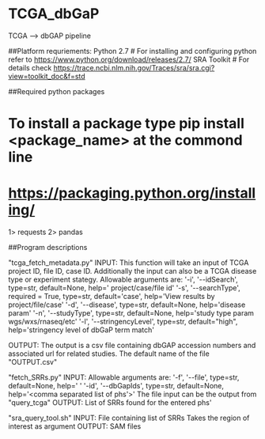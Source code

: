 # TCGA_dbGaP

TCGA --> dbGAP pipeline

##Platform requriements:
Python 2.7 # For installing and configuring python refer to https://www.python.org/download/releases/2.7/
SRA Toolkit # For details check https://trace.ncbi.nlm.nih.gov/Traces/sra/sra.cgi?view=toolkit_doc&f=std

##Required python packages
# To install a package type pip install <package_name> at the commond line
# https://packaging.python.org/installing/
1> requests
2> pandas

##Program descriptions

"tcga_fetch_metadata.py"
INPUT:
This function will take an input of TCGA project ID, file ID, case ID.
Additionally the input can also be a TCGA disease type or experiment stategy.
Allowable arguments are:
    '-i', '--idSearch', type=str, default=None, help=' project/case/file id'
    '-s', '--searchType', required = True, type=str, default='case', help='View results by project/file/case'
    '-d', '--disease', type=str, default=None, help='disease param'
    '-n', '--studyType', type=str, default=None, help='study type param wgs/wxs/rnaseq/etc'
    '-l', '--stringencyLevel', type=str, default="high", help='stringency level of dbGaP term match'

OUTPUT:
The output is a csv file containing dbGAP accession numbers and associated url for related studies.
The default name of the file "OUTPUT.csv"

"fetch_SRRs.py"
INPUT:
Allowable arguments are:
    '-f', '--file', type=str, default=None, help=' <path to file containing dbGap Ids>'
    '-id', '--dbGapIds', type=str, default=None, help='<comma separated list of phs'>'
The file input can be the output from "query_tcga"
OUTPUT:
List of SRRs found for the entered phs'

"sra_query_tool.sh"
INPUT:
File containing list of SRRs
Takes the region of interest as argument
OUTPUT:
SAM files

